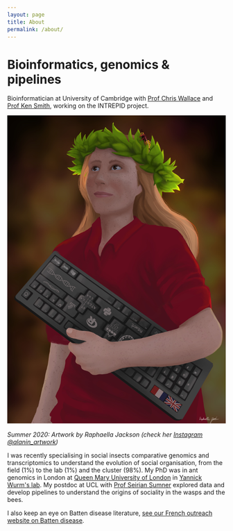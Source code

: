 ```yaml
---
layout: page
title: About
permalink: /about/
---
```

# Bioinformatics, genomics & pipelines
Bioinformatician at University of Cambridge with [Prof Chris Wallace](http://chr1swallace.github.io/) and [Prof Ken Smith](https://www.med.cam.ac.uk/professor-ken-smith/), working on the INTREPID project.


![Wasp Bioinformatician artwork](assets/Emeline_Favreau_by_Raphaella_Jackson.jpg)


 _Summer 2020: Artwork by Raphaella Jackson (check her [Instagram @alanin_artwork](https://www.instagram.com/alanin_artwork/))_

I was recently specialising in social insects comparative genomics and transcriptomics to understand the evolution of social organisation, from the field (1%) to the lab (1%) and the cluster (98%). My PhD was in ant genomics in London at [Queen Mary University of London](http://www.sbcs.qmul.ac.uk/research/) in [Yannick Wurm's lab](https://wurmlab.github.io/team/efavreau/index.html). My postdoc at UCL with [Prof Seirian Sumner](https://www.ucl.ac.uk/biosciences/people/dr-seirian-sumner) explored data and develop pipelines to understand the origins of sociality in the wasps and the bees.

I also keep an eye on Batten disease literature, [see our French outreach website on Batten disease](http://cln.jmfavreau.info/index.html).
